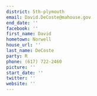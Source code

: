 ```yaml
---
district: 5th-plymouth
email: David.DeCoste@mahouse.gov
end_date: ''
facebook: ''
first_name: David
hometown: Norwell
house_url: ''
last_name: DeCoste
party: R
phone: (617) 722-2460
picture: ''
start_date: ''
twitter: ''
website: ''
---
```

